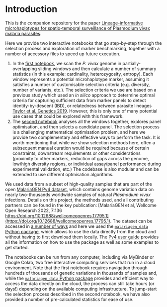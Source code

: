 # Introduction

This is the companion repository for the paper [Lineage-informative microhaplotypes for spatio-temporal surveillance of Plasmodium vivax malaria parasites](https://www.medrxiv.org/content/10.1101/2023.03.13.23287179v1).

Here we provide two interactive notebooks that go step-by-step through the selection process and exploration of marker benchmarking, together with a number of accessory files to speed up future execution. 
1. In the [first notebook](windows.ipynb), we scan the _P. vivax_ genome in partially-overlapping sliding windows and then calculate a number of summary statistics (in this example: cardinality, heterozygosity, entropy). Each window represents a potential microhaplotype marker, assuming it satisfies a number of customisable selection criteria (e.g. diversity, number of variants, etc.). The selection criteria we use are based on a previous study which used an _in silico_ approach to determine optimal criteria for capturing sufficient data from marker panels to detect identity-by-descent (IBD), or relatedness between parasite lineages [Taylor et al, Genetics 2019](https://doi.org/10.1534/genetics.119.302120). However, this is only one of many potential use cases that could be explored with this framework. 
1. The [second notebook](selection.ipynb) analyses all the windows together, explores panel optimisation, and then selects a candidate panel. The selection process is a challenging mathematical optimisation problem, and here we provide two complementary and effective ways to perform the task. It is worth mentioning that while we show selection methods here, often a subsequent manual curation would be required because of certain constraints, downstream requirements or other considerations (proximity to other markers, reduction of gaps across the genome, low/high diversity regions, or individual assay/panel performance during experimental validation, etc.) The codebase is also modular and can be extended to use different optmisation algorithms.

We used data from a subset of high-quality samples that are part of the open [MalariaGEN Pv4 dataset](https://www.malariagen.net/resource/30), which contains genome variation data on nearly two-thousands worldwide samples of natural _Plasmodium vivax_ infections. Details on this project, the methods used, and all contributing partners can be found in the key publication: [MalariaGEN et al, Wellcome Open Research 2022, 7:136 https://doi.org/10.12688/wellcomeopenres.17795.1](https://doi.org/10.12688/wellcomeopenres.17795.1). The dataset can be accessed in [a number of ways](https://new_malariagen.staging.sanger.ac.uk/resource/30/) and here we used the [`malariagen_data` Python package](https://github.com/malariagen/malariagen-data-python), which allows to use the data directly from the cloud and without having to first download them locally. The [Pv4 user guide](https://malariagen.github.io/parasite-data/pv4/Data_access.html) provides all the information on how to use the package as well as some examples to get started.

The notebooks can be run from any computer, including via MyBinder or Google Colab, two free interactive computing services that run in a cloud environment. Note that the first notebook requires navigation through hundreds of thousands of genetic variations in thousands of samples and, while the [`malariagen_data` Python package](https://github.com/malariagen/malariagen-data-python) provides and efficient way to access the data directly on the cloud, the process can still take hours (or days!) depending on the available computing infrastructure. To jump-start the selection process described in the second notebook, we have also provided a number of pre-calculated statistics for ease of use.
